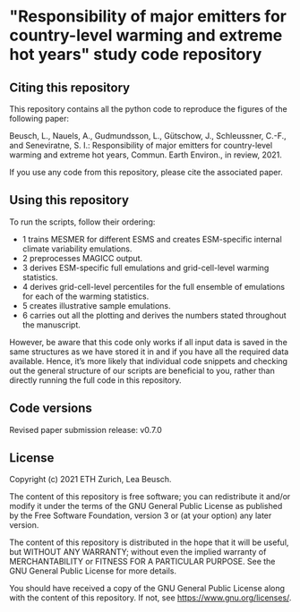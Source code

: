# "Responsibility of major emitters for country-level warming and extreme hot years" study code repository

## Citing this repository

This repository contains all the python code to reproduce the figures of the following paper:

Beusch, L., Nauels, A., Gudmundsson, L., Gütschow, J., Schleussner, C.-F., and Seneviratne, S. I.: Responsibility of major emitters for country-level warming and extreme hot years,  Commun. Earth Environ., in review, 2021.

If you use any code from this repository, please cite the associated paper.

## Using this repository

To run the scripts, follow their ordering:

- 1 trains MESMER for different ESMS and creates ESM-specific internal climate variability emulations.
- 2 preprocesses MAGICC output.
- 3 derives ESM-specific full emulations and grid-cell-level warming statistics.
- 4 derives grid-cell-level percentiles for the full ensemble of emulations for each of the warming statistics.
- 5 creates illustrative sample emulations.
- 6 carries out all the plotting and derives the numbers stated throughout the manuscript.

However, be aware that this code only works if all input data is saved in the same structures as we have stored it in and if you have all the required data available. Hence, it’s more likely that individual code snippets and checking out the general structure of our scripts are beneficial to you, rather than directly running the full code in this repository.

## Code versions

Revised paper submission release: v0.7.0

## License

Copyright (c) 2021 ETH Zurich, Lea Beusch.

The content of this repository is free software; you can redistribute it and/or modify it under the terms of the GNU General Public License as published by the Free Software Foundation, version 3 or (at your option) any later version.

The content of this repository is distributed in the hope that it will be useful, but WITHOUT ANY WARRANTY; without even the implied warranty of MERCHANTABILITY or FITNESS FOR A PARTICULAR PURPOSE. See the GNU General Public License for more details.

You should have received a copy of the GNU General Public License along with the content of this repository. If not, see https://www.gnu.org/licenses/.
